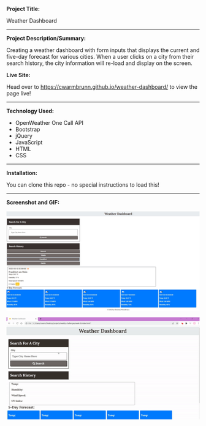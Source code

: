 **Project Title:**

Weather Dashboard

---

**Project Description/Summary:**

Creating a weather dashboard with form inputs that displays the current and five-day forecast for various cities. When a user clicks on a city from their search history, the city information will re-load and display on the screen.

**Live Site:**

Head over to https://cwarmbrunn.github.io/weather-dashboard/ to view the page live!

---

**Technology Used:**

- OpenWeather One Call API
- Bootstrap
- jQuery
- JavaScript
- HTML
- CSS

---

**Installation:**

You can clone this repo - no special instructions to load this!

---

**Screenshot and GIF:**

![A screenshot of the weather dashboard site showing searched cities - Detroit, Toledo, Frankfurt, and Austin. It also displays the current and 5-day forecast of Frankfurt](./assets/images/weather.jpg)

![An animated rendering of the weather dashboard site showing searched cities - Detroit, Toledo, Frankfurt, and Austin. It also displays the current and 5-day forecast of Frankfurt](./assets/images/weathergif.gif)
